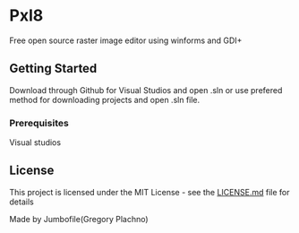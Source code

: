 # Pxl8

Free open source raster image editor using winforms and GDI+

## Getting Started

Download through Github for Visual Studios and open .sln or use prefered method for downloading projects and open .sln file.

### Prerequisites

Visual studios

## License

This project is licensed under the MIT License - see the [LICENSE.md](LICENSE.md) file for details

Made by Jumbofile(Gregory Plachno)

